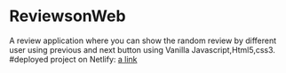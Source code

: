 # ReviewsonWeb
A review application where you can show the random review by different user using previous and next button using Vanilla Javascript,Html5,css3.
#deployed project on Netlify:
[a link](https://kind-wright-965cb6.netlify.app/)
